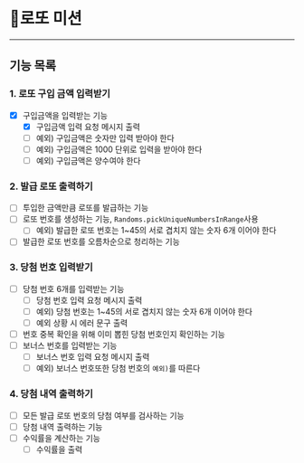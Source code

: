 # 🎰로또 미션

---------------------
## 기능 목록

### 1. 로또 구입 금액 입력받기
 - [x] 구입금액을 입력받는 기능
   - [x] 구입금액 입력 요청 메시지 출력
   - [ ] 예외) 구입금액은 숫자만 입력 받아야 한다
   - [ ] 예외) 구입금액은 1000 단위로 입력을 받아야 한다
   - [ ] 예외) 구입금액은 양수여야 한다

### 2. 발급 로또 출력하기
 - [ ] 투입한 금액만큼 로또를 발급하는 기능
 - [ ] 로또 번호를 생성하는 기능, `Randoms.pickUniqueNumbersInRange`사용
   - [ ] 예외) 발급한 로또 번호는 1~45의 서로 겹치지 않는 숫자 6개 이어야 한다
 - [ ] 발급한 로또 번호를 오름차순으로 청리하는 기능

### 3. 당첨 번호 입력받기
 - [ ] 당첨 번호 6개를 입력받는 기능
   - [ ] 당첨 번호 입력 요청 메시지 출력
   - [ ] 예외) 당첨 번호는 1~45의 서로 겹치지 않는 숫자 6개 이어야 한다
   - [ ] 예외 상황 시 에러 문구 출력
 - [ ] 번호 중복 확인을 위해 이미 뽑힌 당첨 번호인지 확인하는 기능
 - [ ] 보너스 번호를 입력받는 기능
   - [ ] 보너스 번호 입력 요청 메시지 출력
   - [ ] 예외) 보너스 번호또한 당첨 번호의 `예외)`를 따른다
 
### 4. 당첨 내역 출력하기
 - [ ] 모든 발급 로또 번호의 당첨 여부를 검사하는 기능
 - [ ] 당첨 내역 출력하는 기능
 - [ ] 수익률을 계산하는 기능
   - [ ] 수익률을 출력
